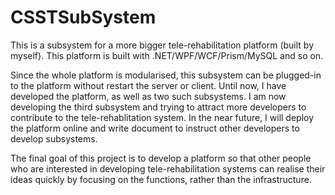 # CSSTSubSystem

This is a subsystem for a more bigger tele-rehabilitation platform (built by myself). This platform is built with .NET/WPF/WCF/Prism/MySQL and so on.

Since the whole platform is modularised, this subsystem can be plugged-in to the platform without restart the server or client. Until now, I have developed the platform, as well as two such subsystems. I am now developing the third subsystem and trying to attract more developers to contribute to the tele-rehablitation system. In the near future, I will deploy the platform online and write document to instruct other developers to develop subsystems. 

The final goal of this project is to develop a platform so that other people who are interested in developing tele-rehabilitation systems can realise their ideas quickly by focusing on the functions, rather than the infrastructure.
